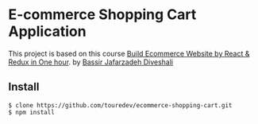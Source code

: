 # E-commerce Shopping Cart Application

This project is based on this course [Build Ecommerce Website by React & Redux in One hour](https://www.udemy.com/build-ecommerce-website-by-react-redux-in-one-hour). by [Bassir Jafarzadeh Diveshali](https://github.com/basir)

## Install

`$ clone https://github.com/touredev/ecommerce-shopping-cart.git` <br/>
`$ npm install`
